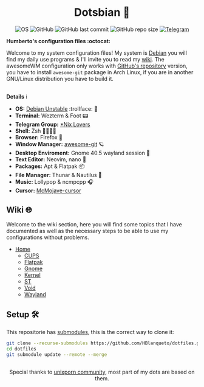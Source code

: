 <div align='center'>
  
# Dotsbian 🍚 
  
![OS](https://img.shields.io/badge/Unstable-%23E0234E.svg?style=for-the-badge&logo=debian&logoColor=white&style=flat)
![GitHub](https://img.shields.io/github/license/HBlanqueto/dotfiles?label=Licence&logo=GNU&logoColor=ffffff&style=flat)
![GitHub last commit](https://img.shields.io/github/last-commit/HBlanqueto/dotfiles?label=Last%20commit&logo=GitHub)
![GitHub repo size](https://img.shields.io/github/repo-size/HBlanqueto/dotsbian?label=Repo%20size)
[![Telegram](https://img.shields.io/badge/Telegram-2CA5E0?style=for-the-badge&logo=telegram&logoColor=white&style=flat)](https://t.me/unixlovers) 
  
</div>

**Humberto's configuration files :octocat:**

Welcome to my system configuration files! My system is [Debian](https://wiki.debian.org/DebianUnstable) you will find my daily use programs & I'll invite you to read my [wiki](https://github.com/HBlanqueto/dotfiles/wiki). The awesomeWM configuration only works with [GitHub's repository](https://github.com/awesomeWM/awesome) version, you have to install `awesome-git` package in Arch Linux, if you are in another GNU/Linux distribution you have to build it.

##

**Details** ℹ️

- **OS:** [Debian Unstable](https://wiki.debian.org/DebianUnstable) :trollface: 🧠
- **Terminal:** Wezterm & Foot 📟
- **Telegram Group:** [*Nix Lovers](https://t.me/unixlovers)
- **Shell:** Zsh 🐚🧙🏼‍♂️
- **Browser:** Firefox 🦊
- **Window Manager:** [awesome-git](https://github.com/awesomeWM/awesome) 🪐
- **Desktop Enviroment:** Gnome 40.5 wayland session 👣
- **Text Editor:** Neovim, nano 📝
- **Packages:** Apt & Flatpak 📦
- **File Manager:** Thunar & Nautilus 📁
- **Music:** Lollypop & ncmpcpp 🎧
- **Cursor:** [McMojave-cursor](https://github.com/vinceliuice/McMojave-cursors)

## Wiki 🌐

Welcome to the wiki section, here you will find some topics that I have documented as well as the necessary steps to be able to use my configurations without problems.

- [Home](https://github.com/HBlanqueto/dotsbian/wiki)
  - [CUPS](https://github.com/HBlanqueto/dotsbian/wiki/Cups)
  - [Flatpak](https://github.com/HBlanqueto/dotsbian/wiki/Flatpak)
  - [Gnome](https://github.com/HBlanqueto/dotsbian/wiki/Minimal-Gnome)
  - [Kernel](https://github.com/HBlanqueto/dotsbian/wiki/Building-Kernel)
  - [ST](https://github.com/HBlanqueto/dotsbian/wiki/ST)
  - [Void](https://github.com/HBlanqueto/dotsbian/wiki/Void)
  - [Wayland](https://github.com/HBlanqueto/dotsbian/wiki/Wayland)

## Setup 🛠️ 
This repositorie has [submodules](https://github.blog/2016-02-01-working-with-submodules/), this is the correct way to clone it:
```bash
git clone --recurse-submodules https://github.com/HBlanqueto/dotfiles.git --depth 1
cd dotfiles
git submodule update --remote --merge
```

##
<div align='center'>
  
Special thanks to [unixporn community](https://www.reddit.com/r/unixporn/), most part of my dots are based on them.
  
</div>          